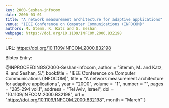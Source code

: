 ```yaml
---
key: 2000-Seshan-infocom
date: 2000-03-01
title: "A network measurement architecture for adaptive applications"
venue: "IEEE Conference on Computer Communications (INFOCOM)"
authors: M. Stemm, R. Katz and S. Seshan
webpage: https://doi.org/10.1109/INFCOM.2000.832198
---
```


URL: https://doi.org/10.1109/INFCOM.2000.832198

Bibtex Entry:

@INPROCEEDINGS{2000-Seshan-infocom,
    author = "Stemm, M. and Katz, R. and Seshan, S.",
    booktitle = "IEEE Conference on Computer Communications (INFOCOM)",
    title = "A network measurement architecture for adaptive applications",
    year = "2000",
    volume = "1",
    number = "",
    pages = "285-294 vol.1",
    address = "Tel Aviv, Israel",
    doi = "10.1109/INFCOM.2000.832198",
    url = "https://doi.org/10.1109/INFCOM.2000.832198",
    month = "March"
}

